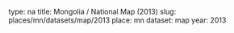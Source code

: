type: na
title: Mongolia / National Map (2013)
slug: places/mn/datasets/map/2013
place: mn
dataset: map
year: 2013
